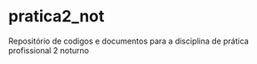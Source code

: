 # pratica2_not
Repositório de codigos e documentos para a disciplina de prática profissional 2 noturno
